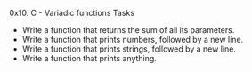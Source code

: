0x10. C - Variadic functions Tasks

- Write a function that returns the sum of all its parameters.
- Write a function that prints numbers, followed by a new line.
- Write a function that prints strings, followed by a new line.
-  Write a function that prints anything.


